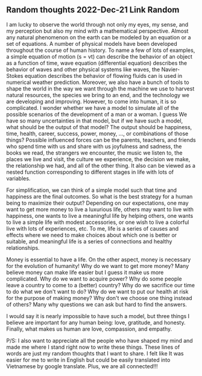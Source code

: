 Random thoughts
2022-Dec-21
Link
Random
-----

I am lucky to observe the world through not only my eyes, my sense, and my perception but also my mind with a mathematical perspective. Almost any natural phenomenon on the earth can be modeled by an equation or a set of equations. A number of physical models have been developed throughout the course of human history. To name a few of lots of examples, a simple equation of motion (s = vt) can describe the behavior of an object as a function of time, wave equation (differential equation) describes the behavior of waves and other physical systems like waves, the Navier-Stokes equation describes the behavior of flowing fluids can is used in numerical weather prediction. Moreover, we also have a bunch of tools to shape the world in the way we want through the machine we use to harvest natural resources, the species we bring to an end, and the technology we are developing and improving. However, to come into human, it is so complicated. I wonder whether we have a model to simulate all of the possible scenarios of the development of a man or a woman. I guess We have so many uncertainties in that model, but if we have such a model, what should be the output of that model? The output should be happiness, time, health, career, success, power, money, ..., or combinations of those things? Possible influenced forces can be the parents, teachers, and friends who spend time with us and share with us joyfulness and sadness, the books we read, the strangers we encounter, the music we listen to, the places we live and visit, the culture we experience, the decision we make, the relationship we had, and all of the other thing. It also can be viewed as a nested function corresponding to different stages in life with lots of variables.

For simplification, we can think of a simple model such that time and happiness are the final outcomes. So what is the best strategy for a human being to maximize their output? Depending on our expectations, one may want to get more money to live a luxurious life, others may want to live with happiness, one wants to live a meaningful life by helping others, one wants to live a simple life with modest accessories, or one wish to live a colorful live with lots of experiences, etc. To me, life is a series of causes and effects where we need to make choices about which one is better or suitable, and meaningful life is a series of connections and healthy relationships.

Money is essential to have a life. On the other aspect, money is necessary for the evolution of humanity! Why do we want to get more money? Many believe money can make life easier but I guess it make us more complicated. Why do we want to acquire power? Why do some people leave a country to come to a (better) country? Why do we sacrifice our time to do what we don't want to do? Why do we want to put our health at risk for the purpose of making money? Why don't we choose one thing instead of others? Many why questions we can ask but hard to find the answers.

I would say it is nearly impossible to have such a model, but three things I believe are important for any human being: love, gratitude, and honesty. Finally, what makes us human are love, compassion, and empathy.

P/S: I also want to appreciate all the people who have shaped my mind and made me where I stand right now to write these things. These lines of words are just my random thoughts that I want to share. I felt like It was easier for me to write in English but could be easily translated into Vietnamese by google translate. 
Plus, we are all connected!!!